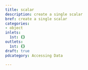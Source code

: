 ```yaml
---
title: scalar
description: create a single scalar
bref: create a single scalar
categories:
- object
inlets:
  1st: {}
outlets:
  1st: {}
draft: true
pdcategory: Accessing Data

---
```


